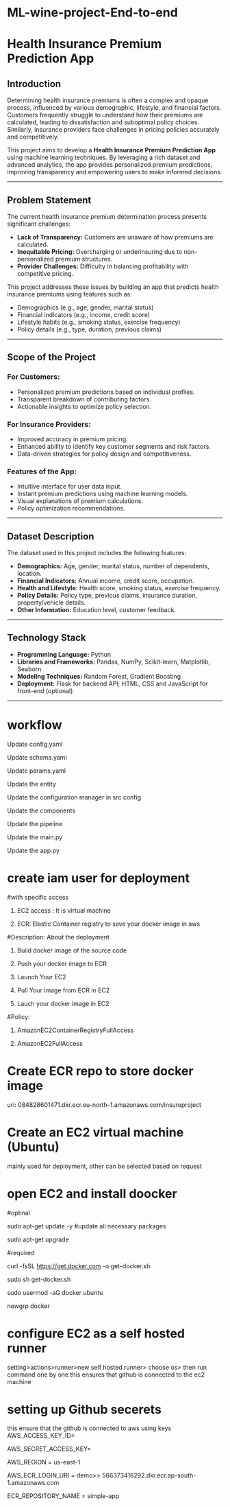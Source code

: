 # ML-wine-project-End-to-end

# Health Insurance Premium Prediction App

## Introduction
Determining health insurance premiums is often a complex and opaque process, influenced by various demographic, lifestyle, and financial factors. Customers frequently struggle to understand how their premiums are calculated, leading to dissatisfaction and suboptimal policy choices. Similarly, insurance providers face challenges in pricing policies accurately and competitively.

This project aims to develop a **Health Insurance Premium Prediction App** using machine learning techniques. By leveraging a rich dataset and advanced analytics, the app provides personalized premium predictions, improving transparency and empowering users to make informed decisions.

---

## Problem Statement
The current health insurance premium determination process presents significant challenges:
- **Lack of Transparency:** Customers are unaware of how premiums are calculated.
- **Inequitable Pricing:** Overcharging or underinsuring due to non-personalized premium structures.
- **Provider Challenges:** Difficulty in balancing profitability with competitive pricing.

This project addresses these issues by building an app that predicts health insurance premiums using features such as:
- Demographics (e.g., age, gender, marital status)
- Financial indicators (e.g., income, credit score)
- Lifestyle habits (e.g., smoking status, exercise frequency)
- Policy details (e.g., type, duration, previous claims)

---

## Scope of the Project

### For Customers:
- Personalized premium predictions based on individual profiles.
- Transparent breakdown of contributing factors.
- Actionable insights to optimize policy selection.

### For Insurance Providers:
- Improved accuracy in premium pricing.
- Enhanced ability to identify key customer segments and risk factors.
- Data-driven strategies for policy design and competitiveness.

### Features of the App:
- Intuitive interface for user data input.
- Instant premium predictions using machine learning models.
- Visual explanations of premium calculations.
- Policy optimization recommendations.

---

## Dataset Description
The dataset used in this project includes the following features:
- **Demographics:** Age, gender, marital status, number of dependents, location.
- **Financial Indicators:** Annual income, credit score, occupation.
- **Health and Lifestyle:** Health score, smoking status, exercise frequency.
- **Policy Details:** Policy type, previous claims, insurance duration, property/vehicle details.
- **Other Information:** Education level, customer feedback.


---

## Technology Stack
- **Programming Language:** Python
- **Libraries and Frameworks:** Pandas, NumPy, Scikit-learn, Matplotlib, Seaborn
- **Modeling Techniques:**  Random Forest, Gradient Boosting
- **Deployment:** Flask for backend API; HTML, CSS and JavaScript for front-end (optional)

---




<!-- conda create -n mlproj python=3.8 -->

<!-- conda activate mlproj -->

<!-- pip install -r requirements.txt -->
# workflow
Update config.yaml

Update schema.yaml

Update params.yaml

Update the entity

Update the configuration manager in src config

Update the components

Update the pipeline

Update the main.py

Update the app.py

# create iam user for deployment
#with specific access

1. EC2 access : It is virtual machine

2. ECR: Elastic Container registry to save your docker image in aws


#Description: About the deployment

1. Build docker image of the source code

2. Push your docker image to ECR

3. Launch Your EC2 

4. Pull Your image from ECR in EC2

5. Lauch your docker image in EC2

#Policy:

1. AmazonEC2ContainerRegistryFullAccess

2. AmazonEC2FullAccess


# Create ECR repo to store docker image
uri: 084828601471.dkr.ecr.eu-north-1.amazonaws.com/insureproject

# Create an EC2 virtual machine (Ubuntu)
mainly used for deployment, other can be selected based on request

# open EC2 and install doocker

#optinal

sudo apt-get update -y  #update all necessary packages

sudo apt-get upgrade

#required

curl -fsSL https://get.docker.com -o get-docker.sh

sudo sh get-docker.sh

sudo usermod -aG docker ubuntu

newgrp docker

# configure EC2 as a self hosted runner 
setting>actions>runner>new self hosted runner> choose os> then run command one by one
this ensures that github is connected to the ec2 machine

# setting up Github secerets
this ensure that the github is connected to aws using keys
AWS_ACCESS_KEY_ID=

AWS_SECRET_ACCESS_KEY=

AWS_REGION = us-east-1

AWS_ECR_LOGIN_URI = demo>>  566373416292.dkr.ecr.ap-south-1.amazonaws.com

ECR_REPOSITORY_NAME = simple-app
